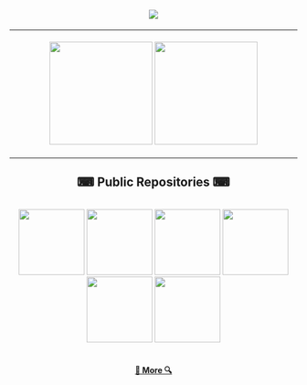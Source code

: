 <h1 align="center">
  <img src="https://readme-typing-svg.herokuapp.com/?lines=Hello;I+am+Zastinian&color=FFFFFF&center=true&size=30&font=Rubik+80s+Fade" />
</h1>

<hr />
<div width="100%" style="margin: 20px" align="center">
  <img
    height="180"
    src="https://github-readme-stats.vercel.app/api/top-langs/?username=Zastinian&layout=compact&theme=codeSTACKr&langs_count=9&border_color=61dafb&border_radius=10"
  />
  <img
    height="180"
    src="https://github-readme-streak-stats.herokuapp.com/?user=Zastinian&theme=codeSTACKr&count-private=true&v=2&border=61dafb&border_radius=10"
  />
</div>
<hr />

<h2 align="center" style="font-family: Rubik 80s Fade">⌨ Public Repositories ⌨</h2>

<br />
<div width="100%" align="center">
  <a align="left" href="https://github.com/Zastinian/Discord-Bot-Template" title="Discord-Bot-Template"
    ><img
      height="115"
      src="https://github-readme-stats.vercel.app/api/pin/?username=Zastinian&repo=Discord-Bot-Template&theme=codeSTACKr&border_color=61dafb&border_radius=10"
  /></a>
  <a align="right" href="https://github.com/Zastinian/esmile-useful" title="esmile-useful"
    ><img
      height="115"
      src="https://github-readme-stats.vercel.app/api/pin/?username=Zastinian&repo=esmile-useful&theme=codeSTACKr&border_color=61dafb&border_radius=10"
  /></a>
  <a align="left" href="https://github.com/Zastinian/eseggs" title="eseggs"
    ><img
      height="115"
      src="https://github-readme-stats.vercel.app/api/pin/?username=Zastinian&repo=eseggs&theme=codeSTACKr&border_color=61dafb&border_radius=10"
  /></a>
  <a align="right" href="https://github.com/Zastinian/EsmileBilling" title="EsmileBilling"
    ><img
      height="115"
      src="https://github-readme-stats.vercel.app/api/pin/?username=Zastinian&repo=EsmileBilling&theme=codeSTACKr&border_color=61dafb&border_radius=10"
  /></a>
  <a align="left" href="https://github.com/Zastinian/Esmile-Builders" title="Esmile-Builders"
    ><img
      height="115"
      src="https://github-readme-stats.vercel.app/api/pin/?username=Zastinian&repo=Esmile-Builders&theme=codeSTACKr&border_color=61dafb&border_radius=10"
  /></a>
  <a align="right" href="https://github.com/Zastinian/esmile.db" title="esmile.db"
    ><img
      height="115"
      src="https://github-readme-stats.vercel.app/api/pin/?username=Zastinian&repo=esmile.db&theme=codeSTACKr&border_color=61dafb&border_radius=10"
  /></a>
</div>

<br />

<h4 align="center">
  <a href="https://github.com/Zastinian?tab=repositories" title="Show Repositories">🔎 More 🔍</a>
</h4>
